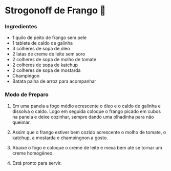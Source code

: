 # Strogonoff de Frango :chicken:



### Ingredientes

- 1 quilo de peito de frango sem pele
- 1 tablete de caldo de galinha
- 3 colheres de sopa de óleo
- 2 latas de creme de leite sem soro
- 2 colheres de sopa de molho de tomate
- 2 colheres de sopa de katchup
- 2 colheres de sopa de mostarda
- Champingon
- Batata palha de arroz para acompanhar

### Modo de Preparo

1. Em uma panela a fogo médio acrescente o óleo e o caldo de galinha e dissolva o caldo. Logo em seguida coloque o frango picado em cubos na panela e deixe cozinhar, sempre dando uma olhadinha para não queimar.

2. Assim que o frango estiver bem cozido acrescente o molho de tomate, o katchup, a mostarda e champingnon a gosto.

3. Abaixe o fogo e coloque o creme de leite e mexa bem até se tornar um creme homogêneo.
4. Está pronto para servir.



